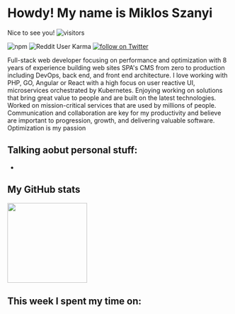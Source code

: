 
# Howdy! My name is Miklos Szanyi 

Nice to see you! ![visitors](https://visitor-badge.glitch.me/badge?page_id=swingerman/swingerman)

<p align="left">

![npm](https://img.shields.io/npm/dm/grid-bootstrap?style=flat) ![Reddit User Karma](https://img.shields.io/reddit/user-karma/combined/szanyiking?label=Karma&style=social) <a href="https://twitter.com/intent/follow?screen_name=miklosszanyi"> <img src="https://img.shields.io/twitter/follow/miklosszanyi?label=Follow&style=social"
    alt="follow on Twitter"></a>
</p>

Full-stack web developer focusing on performance and optimization with 8 years of experience building web sites SPA's CMS from zero to production including DevOps, back end, and front end architecture. I love working with PHP, GO, Angular or React with a high focus on user reactive UI, microservices orchestrated by Kubernetes. Enjoying working on solutions that bring great value to people and are built on the latest technologies. Worked on mission-critical services that are used by millions of people. Communication and collaboration are key for my productivity and believe are important to progression, growth, and delivering valuable software. Optimization is my passion

## Talking aobut personal stuff:

- 


## My GitHub stats
<img height="180em" src="https://github-readme-stats.vercel.app/api?username=swingerman&show_icons=true&hide_border=true&&count_private=true&include_all_commits=true" />

## This week I spent my time on:

<!--START_SECTION:waka-->
<!--END_SECTION:waka-->